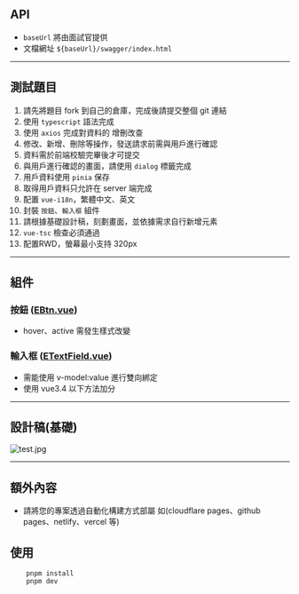 ## API

- `baseUrl` 將由面試官提供
- 文檔網址 `${baseUrl}/swagger/index.html`

---

## 測試題目

1. 請先將題目 fork 到自己的倉庫，完成後請提交整個 git 連結
2. 使用 `typescript` 語法完成
3. 使用 `axios` 完成對資料的 增刪改查
4. 修改、新增、刪除等操作，發送請求前需與用戶進行確認
5. 資料需於前端校驗完畢後才可提交
6. 與用戶進行確認的畫面，請使用 `dialog` 標籤完成
7. 用戶資料使用 `pinia` 保存
8. 取得用戶資料只允許在 server 端完成
9. 配置 `vue-i18n`，繁體中文、英文
10. 封裝 `按鈕`、`輸入框` 組件
11. 請根據基礎設計稿，刻劃畫面，並依據需求自行新增元素
12. `vue-tsc` 檢查必須通過
13. 配置RWD，螢幕最小支持 320px

---

## 組件

### 按鈕 ([EBtn.vue](components/EBtn.vue))

- hover、active 需發生樣式改變

### 輸入框 ([ETextField.vue](components/ETextField.vue))

- 需能使用 v-model:value 進行雙向綁定
- 使用 vue3.4 以下方法加分

---

## 設計稿(基礎)

![test.jpg](public/test.jpg)

---

## 額外內容

- 請將您的專案透過自動化構建方式部屬 如(cloudflare pages、github pages、netlify、vercel 等)

## 使用

```shell
    pnpm install
    pnpm dev
```
